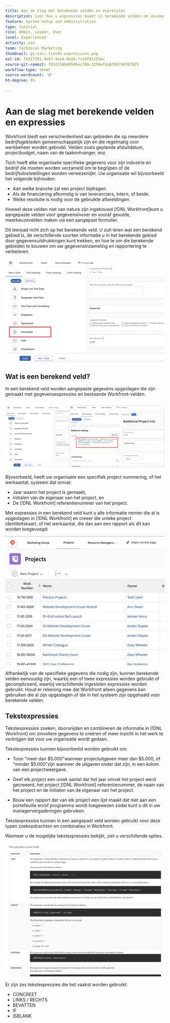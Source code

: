 ```yaml
---
title: Aan de slag met berekende velden en expressies
description: Leer hoe u expressies maakt in berekende velden om unieke aangepaste gegevens te verzamelen over het werk dat voor uw organisatie wordt uitgevoerd.
feature: System Setup and Administration
type: Tutorial
role: Admin, Leader, User
level: Experienced
activity: use
team: Technical Marketing
thumbnail: gs-calc-fields-expressions.png
exl-id: fbd17f01-9e97-4ead-9a56-7ce4f81255ec
source-git-commit: f81d156b4058bec70bc3256efda6f85746f0f625
workflow-type: tm+mt
source-wordcount: '0'
ht-degree: 0%

---
```


# Aan de slag met berekende velden en expressies

<!-- **Note**: The expression examples shown are simple and some may be mitigated by fields already supplied by  . However, the examples are used to illustrate the foundational knowledge needed in order to build expressions in Workfront.-->

Workfront biedt een verscheidenheid aan gebieden die op meerdere bedrijfsgebieden gemeenschappelijk zijn en die regelmatig voor werkbeheer worden gebruikt. Velden zoals geplande afsluitdatum, projectbudget, naam van de taakontvanger, enz.

Toch heeft elke organisatie specifieke gegevens voor zijn industrie en bedrijf die moeten worden verzameld om te begrijpen of de bedrijfsdoelstellingen worden verwezenlijkt. Uw organisatie wil bijvoorbeeld het volgende bijhouden:

* Aan welke branche zal een project bijdragen.
* Als de financiering afkomstig is van leveranciers, intern, of beide.
* Welke resolutie is nodig voor de gebruikte afbeeldingen.

Hoewel deze velden niet van nature zijn ingebouwd [!DNL Workfront]kunt u aangepaste velden voor gegevensinvoer en vooraf gevulde, meerkeuzevelden maken via een aangepast formulier.

Dit leerpad richt zich op het berekende veld. U zult leren wat een berekend gebied is, de verschillende soorten informatie u in het berekende gebied door gegevensuitdrukkingen kunt trekken, en hoe te om die berekende gebieden te bouwen om uw gegevensinzameling en rapportering te verbeteren.

![Resourcebeheerinstellingen één pager](assets/GS01.png)

## Wat is een berekend veld?

In een berekend veld worden aangepaste gegevens opgeslagen die zijn gemaakt met gegevensexpressies en bestaande Workfront-velden.

![Werklastverdelingsmechanisme met gebruiksrapport](assets/GS02.png)

Bijvoorbeeld, heeft uw organisatie een specifiek project nummering, of het werkaantal, systeem dat omvat:

* Jaar waarin het project is gemaakt,
* initialen van de eigenaar van het project, en
* De [!DNL Workfront] referentienummer van het project.


Met expressies in een berekend veld kunt u alle informatie nemen die al is opgeslagen in [!DNL Workfront] en creeer die unieke project identiteitskaart, of het werkaantal, die dan aan een rapport als dit kan worden toegevoegd:

![Werklastverdelingsmechanisme met gebruiksrapport](assets/GS03.png)

Afhankelijk van de specifieke gegevens die nodig zijn, kunnen berekende velden eenvoudig zijn, waarbij een of twee expressies worden gebruikt of gecompliceerd, waarbij verschillende ingesloten expressies worden gebruikt. Houd er rekening mee dat Workfront alleen gegevens kan gebruiken die al zijn opgeslagen of die in het systeem zijn opgehaald voor berekende velden.

## Tekstexpressies

Tekstexpressies zoeken, doorsnijden en combineren de informatie in [!DNL Workfront] om zinvollere gegevens te creëren of meer inzicht in het werk te verkrijgen dat voor uw organisatie wordt gedaan.

Tekstexpressies kunnen bijvoorbeeld worden gebruikt om:

* Toon &quot;meer dan $5.000&quot;wanneer projectuitgaven meer dan $5.000, of &quot;minder $5.000&quot;zijn wanneer de uitgaven onder dat zijn, in een kolom van een projectweergave.

* Geef elk project een uniek aantal dat het jaar omvat het project werd gecreeerd, het project  [!DNL Workfront] referentienummer, de naam van het project en de initialen van de eigenaar van het project.

* Bouw een rapport dat van elk project een lijst maakt dat niet aan een portefeuille en/of programma wordt toegewezen zodat kunt u dit in uw managervergaderingen gebruiken.

Tekstexpressies kunnen in een aangepast veld worden gebruikt voor deze typen zoekopdrachten en combinaties in Workfront.

Wanneer u de mogelijke tekstexpressies bekijkt, ziet u verschillende opties.

![Resourcebeheerinstellingen één pager](assets/TE01.png)

Er zijn zes tekstexpressies die het vaakst worden gebruikt:

* CONCREET
* LINKS / RECHTS
* BEVATTEN
* IF
* ISBLANK